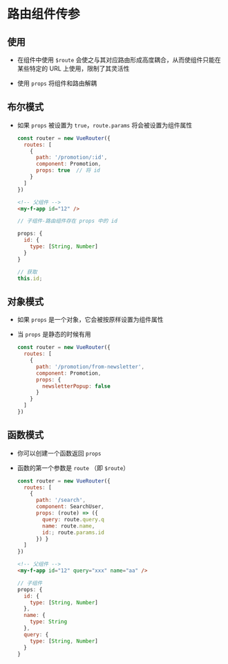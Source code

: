 # 路由组件传参

## 使用

+ 在组件中使用 `$route` 会使之与其对应路由形成高度耦合，从而使组件只能在某些特定的 URL 上使用，限制了其灵活性

+ 使用 `props` 将组件和路由解耦

## 布尔模式

+ 如果 `props` 被设置为 `true`，`route.params` 将会被设置为组件属性

  ```js
  const router = new VueRouter({
    routes: [
      {
        path: '/promotion/:id',
        component: Promotion,
        props: true  // 将 id
      }
    ]
  })
  ```

  ```html
  <!-- 父组件 -->
  <my-f-app id="12" />
  ```

  ```js
  // 子组件-路由组件存在 props 中的 id

  props: {
    id: {
      type: [String, Number]
    }
  }

  // 获取
  this.id;
  ```

## 对象模式

+ 如果 `props` 是一个对象，它会被按原样设置为组件属性

+ 当 `props` 是静态的时候有用

  ```js
  const router = new VueRouter({
    routes: [
      {
        path: '/promotion/from-newsletter',
        component: Promotion,
        props: {
          newsletterPopup: false
        }
      }
    ]
  })
  ```

## 函数模式

+ 你可以创建一个函数返回 `props`

+ 函数的第一个参数是 `route` （即 `$route`）

  ```js
  const router = new VueRouter({
    routes: [
      {
        path: '/search',
        component: SearchUser,
        props: (route) => ({
          query: route.query.q
          name: route.name,
          id:; route.params.id
        }) }
    ]
  })
  ```

  ```html
  <!-- 父组件 -->
  <my-f-app id="12" query="xxx" name="aa" />
  ```

  ```js
  // 子组件
  props: {
    id: {
      type: [String, Number]
    },
    name: {
      type: String
    },
    query: {
      type: [String, Number]
    }
  }
  ```
